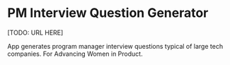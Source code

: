 # PM Interview Question Generator

[TODO: URL HERE]

App generates program manager interview questions typical of large tech companies. For Advancing Women in Product.